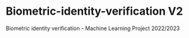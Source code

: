 # Biometric-identity-verification V2
Biometric identity verification - Machine Learning Project 2022/2023 
